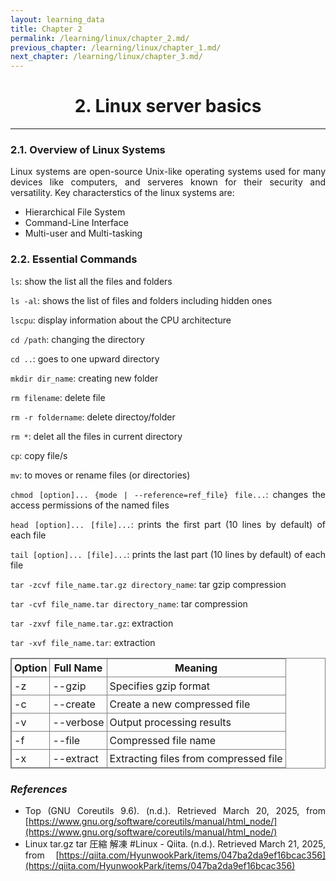 ```yaml
---
layout: learning_data
title: Chapter 2
permalink: /learning/linux/chapter_2.md/
previous_chapter: /learning/linux/chapter_1.md/
next_chapter: /learning/linux/chapter_3.md/
---
```




<h1 style="text-align: center;">2. Linux server basics</h1>

---
<div style="text-align: justify;">

### 2.1. Overview of Linux Systems

Linux systems are open-source Unix-like operating systems used for many devices like computers, and serveres known for their security and versatility. Key characterstics of the linux systems are:

- Hierarchical File System
- Command-Line Interface
- Multi-user and Multi-tasking

### 2.2. Essential Commands

`ls`: show the list all the files and folders

`ls -al`: shows the list of files and folders including hidden ones 

`lscpu`: display information about the CPU architecture

`cd /path`: changing the directory

`cd ..`: goes to one upward directory

`mkdir dir_name`: creating new folder

`rm filename`: delete file

`rm -r foldername`: delete directoy/folder

`rm *`: delet all the files in current directory

`cp`: copy file/s

`mv`: to moves or rename files (or directories)

`chmod [option]... {mode | --reference=ref_file} file...`: changes the access permissions of the named files

`head [option]... [file]...`: prints the first part (10 lines by default) of each file

`tail [option]... [file]...`: prints the last part (10 lines by default) of each file

`tar -zcvf file_name.tar.gz directory_name`: tar gzip compression

`tar -cvf file_name.tar directory_name`: tar compression

`tar -zxvf file_name.tar.gz`: extraction 

`tar -xvf file_name.tar`: extraction


<table style="border-collapse: collapse; width: 40% 50% 40%; border: 1px solid gray;">
  <tr>
    <th style="border: 1px solid gray; padding: 4px;">Option</th>
    <th style="border: 1px solid gray; padding: 4px;">Full Name</th>
    <th style="border: 1px solid gray; padding: 4px;">Meaning</th>
  </tr>
  <tr>
    <td style="border: 1px solid gray; padding: 4px;">-z</td>
    <td style="border: 1px solid gray; padding: 4px;">--gzip</td>
    <td style="border: 1px solid gray; padding: 4px;">Specifies gzip format</td>
  </tr>
    <tr>
    <td style="border: 1px solid gray; padding: 4px;">-c</td>
    <td style="border: 1px solid gray; padding: 4px;">--create</td>
    <td style="border: 1px solid gray; padding: 4px;">Create a new compressed file</td>
  </tr>
    <tr>
    <td style="border: 1px solid gray; padding: 4px;">-v</td>
    <td style="border: 1px solid gray; padding: 4px;">--verbose</td>
    <td style="border: 1px solid gray; padding: 4px;">Output processing results</td>
  </tr>
    <tr>
    <td style="border: 1px solid gray; padding: 4px;">-f</td>
    <td style="border: 1px solid gray; padding: 4px;">--file</td>
    <td style="border: 1px solid gray; padding: 4px;">Compressed file name</td>
  </tr>
    <tr>
    <td style="border: 1px solid gray; padding: 4px;">-x</td>
    <td style="border: 1px solid gray; padding: 4px;">--extract</td>
    <td style="border: 1px solid gray; padding: 4px;">Extracting files from compressed file</td>
  </tr>
</table>


### *References*
- Top (GNU Coreutils 9.6). (n.d.). Retrieved March 20, 2025, from [https://www.gnu.org/software/coreutils/manual/html_node/](https://www.gnu.org/software/coreutils/manual/html_node/)
- Linux tar.gz tar 圧縮 解凍 #Linux - Qiita. (n.d.). Retrieved March 21, 2025, from [https://qiita.com/HyunwookPark/items/047ba2da9ef16bcac356](https://qiita.com/HyunwookPark/items/047ba2da9ef16bcac356)





</div>
